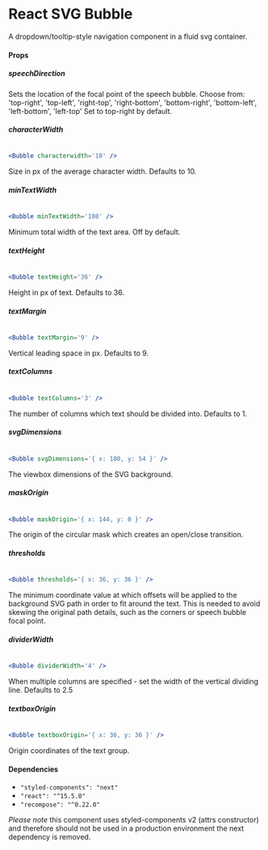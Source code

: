 # React SVG Bubble

A dropdown/tooltip-style navigation component in a fluid svg container.

#### Props

##### speechDirection

Sets the location of the focal point of the speech bubble.
Choose from: 'top-right', 'top-left', 'right-top', 'right-bottom', 'bottom-right', 'bottom-left', 'left-bottom', 'left-top' Set to top-right by default.

##### characterWidth

```jsx

<Bubble characterwidth='10' />

```

Size in px of the average character width. Defaults to 10.

##### minTextWidth

```jsx

<Bubble minTextWidth='108' />

```

Minimum total width of the text area. Off by default.

##### textHeight

```jsx

<Bubble textHeight='36' />

```

Height in px of text. Defaults to 36.

##### textMargin

```jsx

<Bubble textMargin='9' />

```

Vertical leading space in px. Defaults to 9.

##### textColumns

```jsx

<Bubble textColumns='3' />

```

The number of columns which text should be divided into. Defaults to 1.

##### svgDimensions

```jsx

<Bubble svgDimensions='{ x: 180, y: 54 }' />

```

The viewbox dimensions of the SVG background.

##### maskOrigin

```jsx

<Bubble maskOrigin='{ x: 144, y: 0 }' />

```

The origin of the circular mask which creates an open/close transition.

##### thresholds

```jsx

<Bubble thresholds='{ x: 36, y: 36 }' />

```

The minimum coordinate value at which offsets will be applied to the background SVG path in order to fit around the text. This is needed to avoid skewing the original path details, such as the corners or speech bubble focal point.

##### dividerWidth

```jsx

<Bubble dividerWidth='4' />

```

When multiple columns are specified - set the width of the vertical dividing line. Defaults to 2.5

##### textboxOrigin

```jsx

<Bubble textboxOrigin='{ x: 36, y: 36 }' />

```

Origin coordinates of the text group.

#### Dependencies

- `"styled-components": "next"`
- `"react": "^15.5.0"`
- `"recompose": "^0.22.0"`

*Please note* this component uses styled-components v2 (attrs constructor) and therefore should not be used in a production environment the next dependency is removed.
